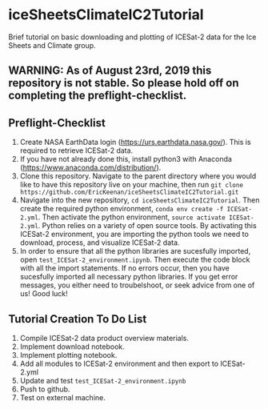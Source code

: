 # iceSheetsClimateIC2Tutorial
Brief tutorial on basic downloading and plotting of ICESat-2 data for the Ice Sheets and Climate group.
## WARNING: As of August 23rd, 2019 this repository is not stable. So please hold off on completing the preflight-checklist. 
## Preflight-Checklist
1. Create NASA EarthData login (https://urs.earthdata.nasa.gov/). This is required to retrieve ICESat-2 data.
2. If you have not already done this, install python3 with Anaconda (https://www.anaconda.com/distribution/).
3. Clone this repository. Navigate to the parent directory where you would like to have this repository live on your machine, then run `git clone https://github.com/EricKeenan/iceSheetsClimateIC2Tutorial.git` 
4. Navigate into the new repository, `cd iceSheetsClimateIC2Tutorial`. Then create  the required python environment, `conda env create -f ICESat-2.yml`. Then activate the python environment, `source activate ICESat-2.yml`. Python relies on a variety of open source tools. By activating this ICESat-2 environment, you are importing the python tools we need to download, process, and visualize ICESat-2 data. 
5. In order to ensure that all the python libraries are sucesfully imported, open `test_ICESat-2_environment.ipynb`. Then execute the code block with all the import statements. If no errors occur, then you have sucesfully imported all necessary python libraries. If you get error messages, you either need to troubelshoot, or seek advice from one of us! Good luck!  

## Tutorial Creation To Do List
1. Compile ICESat-2 data product overview materials. 
2. Implement download notebook.
3. Implement plotting notebook.
4. Add all modules to ICESat-2 environment and then export to ICESat-2.yml
5. Update and test `test_ICESat-2_environment.ipynb`
6. Push to github.
7. Test on external machine.  
